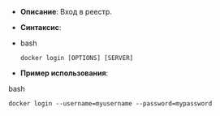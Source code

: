 - **Описание**: Вход в реестр.
- **Синтаксис**:

- bash
    
    `docker login [OPTIONS] [SERVER]`
    
- **Пример использования**:

bash

`docker login --username=myusername --password=mypassword`